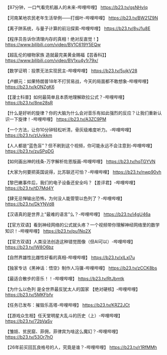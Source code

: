 
【87分钟，一口气看完机器人的未来-哔哩哔哩】 https://b23.tv/gsNHvIq

【河南某地农民老年生活举例——打烟叶-哔哩哔哩】 https://b23.tv/BW21Z9N

【离子阱系统，与量子计算的前沿探索-哔哩哔哩】 https://b23.tv/8vJ1u8E

【程序员告诉你清理内存的真相！绝对反直觉！】 https://www.bilibili.com/video/BV1C619Y5EQw

【超乱伦的植物家族  造就最完美黄金赐福【芸香科】】 https://www.bilibili.com/video/BV1xu4y1r79x/

【数学证明：投票无法实现民主-哔哩哔哩】 https://b23.tv/5ujkV28

【卢麒元：如果特朗普18年不打贸易战，今天的局面都不敢想象-哔哩哔哩】 https://b23.tv/kONZgK6

【【漫士科普】如何最简单且本质地理解欧拉公式？-哔哩哔哩】 https://b23.tv/8np28sR

【什么是好听的旋律？你的大脑为什么会对音乐有如此强烈的反应？让我们重新认识一下旋律！-哔哩哔哩】 https://b23.tv/A3ZC9PM

【一个方法，让你10分钟轻松听清，骨灰级难度听力。-哔哩哔哩】 https://b23.tv/zUvikkm

【人人都是“蓝色盲”？但不刷到这个视频，你可能永远不会注意到-哔哩哔哩】 https://b23.tv/zuSPqDG

【如何画出神的线条-万字解析佐恩版画-哔哩哔哩】 https://b23.tv/hqTGYVN

【大家为何要把英国说得，比苏联还可怕？-哔哩哔哩】 https://b23.tv/nwp90vh

【黎巴嫩事件后，我们的电子设备还安全吗？【差评君】-哔哩哔哩】 https://b23.tv/tD7Md4Y

【肆无忌惮输出恐怖，为何没人能管管以色列了？-哔哩哔哩】 https://b23.tv/DkYNVd8

【汉语真的是世界上“最难的语言”么？-哔哩哔哩】 https://b23.tv/i4gU46a

【【官方双语】看到神经网络的公式就头疼？一个视频带你理解神经网络里的数学知识！-哔哩哔哩】 https://b23.tv/pu1No2X

【【官方双语】人类没法创造这种错觉图像（但AI可以）-哔哩哔哩】 https://b23.tv/IW8O6bz

【自然界雄性比雌性好看的真相-哔哩哔哩】 https://b23.tv/xILxI7u

【独家专访《黑神话：悟空》制作人冯骥-哔哩哔哩】 https://b23.tv/zCCK8bs

【最适合散步的音乐！！-哔哩哔哩】 https://b23.tv/RtJbmtk

【为什么以色列 是全世界最反犹太人的国家  【绝对硬核】-哔哩哔哩】 https://b23.tv/5MKFbfv

【任务已发布：摧毁乐高塔-哔哩哔哩】 https://b23.tv/KRZ2JCt

【【游戏众生相】任天堂明星大乱斗的历史（上）-哔哩哔哩】 https://b23.tv/72bVaSv

【雏妓、贫民窟、菲佣，菲律宾为啥这么魔幻？-哔哩哔哩】 https://b23.tv/53Or7hO

【26年前买回瓦良格号的人，究竟是谁？-哔哩哔哩】 https://b23.tv/r1RfMMh
